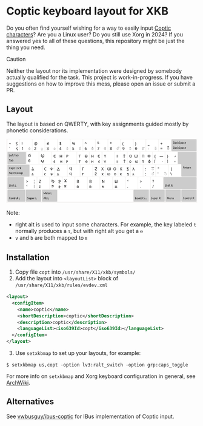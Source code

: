 # Coptic keyboard layout for XKB 

Do you often find yourself wishing for a way to easily input [Coptic characters](https://en.wikipedia.org/wiki/Coptic_script)? Are you a Linux user? Do you still use Xorg in 2024? If you answered yes to all of these questions, this repository might be just the thing you need.

> [!CAUTION]
> Neither the layout nor its implementation were designed by somebody actually qualified for the task. This project is work-in-progress. If you have suggestions on how to improve this mess, please open an issue or submit a PR.

## Layout

The layout is based on QWERTY, with key assignments guided mostly by phonetic considerations. 

![](layout.png)

Note:

* right alt is used to input some characters. For example, the key labeled `t` normally produces a ⲧ, but with right alt you get a ⲑ
* `v` and `b` are both mapped to ⲃ

## Installation

1. Copy file `copt` into `/usr/share/X11/xkb/symbols/`
2. Add the layout into `<layoutList>` block of `/usr/share/X11/xkb/rules/evdev.xml`
```xml
<layout>
  <configItem>
	<name>coptic</name>
	<shortDescription>coptic</shortDescription>
	<description>coptic</description>
	<languageList><iso639Id>copt</iso639Id></languageList>
  </configItem>
</layout>
```
3. Use `setxkbmap` to set up your layouts, for example:
 ```shell
 $ setxkbmap us,copt -option lv3:ralt_switch -option grp:caps_toggle
 ```

For more info on `setxkbmap` and Xorg keyboard configuration in general, see [ArchWiki](https://wiki.archlinux.org/title/Xorg/Keyboard_configuration#Using_setxkbmap).

## Alternatives

See [vwbusguy/ibus-coptic](https://github.com/vwbusguy/ibus-coptic) for IBus implementation of Coptic input. 
